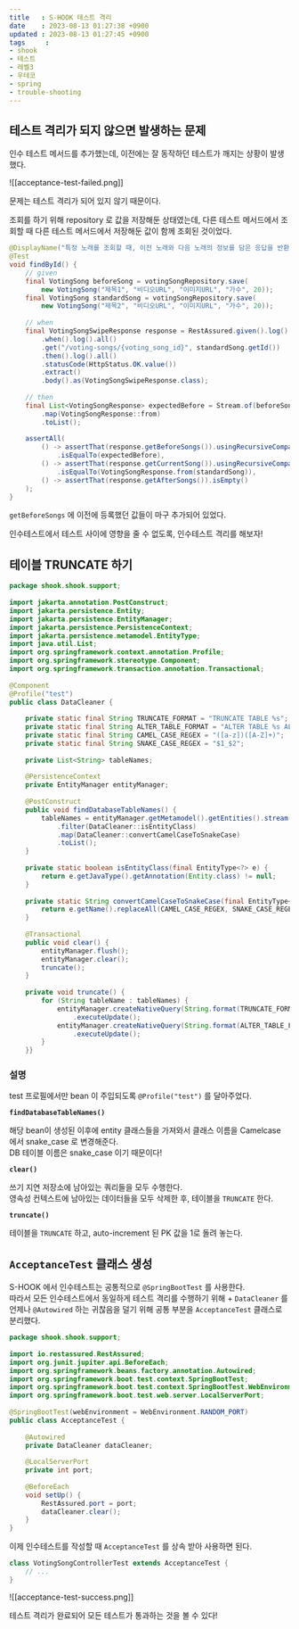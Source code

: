 ```yaml
---
title   : S-HOOK 테스트 격리
date    : 2023-08-13 01:27:38 +0900
updated : 2023-08-13 01:27:45 +0900
tags     : 
- shook
- 테스트
- 레벨3
- 우테코
- spring
- trouble-shooting
---
```


## 테스트 격리가 되지 않으면 발생하는 문제

인수 테스트 메서드를 추가했는데, 이전에는 잘 동작하던 테스트가 깨지는 상황이 발생했다.    

![[acceptance-test-failed.png]]

문제는 테스트 격리가 되어 있지 않기 때문이다.    

조회를 하기 위해 repository 로 값을 저장해둔 상태였는데, 다른 테스트 메서드에서 조회할 때 다른 테스트 메서드에서 저장해둔 값이 함께 조회된 것이었다.     

```java
@DisplayName("특정 노래를 조회할 때, 이전 노래와 다음 노래의 정보를 담은 응답을 반환한다.")  
@Test  
void findById() {  
    // given  
    final VotingSong beforeSong = votingSongRepository.save(  
        new VotingSong("제목1", "비디오URL", "이미지URL", "가수", 20));  
    final VotingSong standardSong = votingSongRepository.save(  
        new VotingSong("제목2", "비디오URL", "이미지URL", "가수", 20));  
  
    // when  
    final VotingSongSwipeResponse response = RestAssured.given().log().all()  
        .when().log().all()  
        .get("/voting-songs/{voting_song_id}", standardSong.getId())  
        .then().log().all()  
        .statusCode(HttpStatus.OK.value())  
        .extract()  
        .body().as(VotingSongSwipeResponse.class);  
  
    // then  
    final List<VotingSongResponse> expectedBefore = Stream.of(beforeSong)  
        .map(VotingSongResponse::from)  
        .toList();  
  
    assertAll(  
        () -> assertThat(response.getBeforeSongs()).usingRecursiveComparison()  
            .isEqualTo(expectedBefore),  
        () -> assertThat(response.getCurrentSong()).usingRecursiveComparison()  
            .isEqualTo(VotingSongResponse.from(standardSong)),  
        () -> assertThat(response.getAfterSongs()).isEmpty()  
    );  
}
```

`getBeforeSongs` 에 이전에 등록했던 값들이 마구 추가되어 있었다.

인수테스트에서 테스트 사이에 영향을 줄 수 없도록, 인수테스트 격리를 해보자!

## 테이블 TRUNCATE 하기

```java
package shook.shook.support;  
  
import jakarta.annotation.PostConstruct;  
import jakarta.persistence.Entity;  
import jakarta.persistence.EntityManager;  
import jakarta.persistence.PersistenceContext;  
import jakarta.persistence.metamodel.EntityType;  
import java.util.List;  
import org.springframework.context.annotation.Profile;  
import org.springframework.stereotype.Component;  
import org.springframework.transaction.annotation.Transactional;  
  
@Component  
@Profile("test")  
public class DataCleaner {  
  
    private static final String TRUNCATE_FORMAT = "TRUNCATE TABLE %s";  
    private static final String ALTER_TABLE_FORMAT = "ALTER TABLE %s ALTER COLUMN ID RESTART WITH 1";  
    private static final String CAMEL_CASE_REGEX = "([a-z])([A-Z]+)";  
    private static final String SNAKE_CASE_REGEX = "$1_$2";  
  
    private List<String> tableNames;  
  
    @PersistenceContext  
    private EntityManager entityManager;  
  
    @PostConstruct  
    public void findDatabaseTableNames() {  
        tableNames = entityManager.getMetamodel().getEntities().stream()  
            .filter(DataCleaner::isEntityClass)  
            .map(DataCleaner::convertCamelCaseToSnakeCase)  
            .toList();  
    }  
  
    private static boolean isEntityClass(final EntityType<?> e) {  
        return e.getJavaType().getAnnotation(Entity.class) != null;  
    }  
  
    private static String convertCamelCaseToSnakeCase(final EntityType<?> e) {  
        return e.getName().replaceAll(CAMEL_CASE_REGEX, SNAKE_CASE_REGEX).toLowerCase();  
    }  
  
    @Transactional  
    public void clear() {  
        entityManager.flush();  
        entityManager.clear();  
        truncate();  
    }  
  
    private void truncate() {  
        for (String tableName : tableNames) {  
            entityManager.createNativeQuery(String.format(TRUNCATE_FORMAT, tableName))  
                .executeUpdate();  
            entityManager.createNativeQuery(String.format(ALTER_TABLE_FORMAT, tableName))  
                .executeUpdate();  
        }  
    }}
```

### 설명

test 프로필에서만 bean 이 주입되도록 `@Profile("test")` 를 달아주었다.     

**`findDatabaseTableNames()`**

해당 bean이 생성된 이후에 entity 클래스들을 가져와서 클래스 이름을 Camelcase 에서 snake_case 로 변경해준다.     
DB 테이블 이름은 snake_case 이기 때문이다!

**`clear()`**

쓰기 지연 저장소에 남아있는 쿼리들을 모두 수행한다.     
영속성 컨텍스트에 남아있는 데이터들을 모두 삭제한 후, 테이블을 `TRUNCATE` 한다.

**`truncate()`**

테이블을 `TRUNCATE` 하고, auto-increment 된 PK 값을 1로 돌려 놓는다.

## `AcceptanceTest` 클래스 생성

S-HOOK 에서 인수테스트는 공통적으로 `@SpringBootTest` 를 사용한다.     
따라서 모든 인수테스트에서 동일하게 테스트 격리를 수행하기 위해 + `DataCleaner` 를 언제나 `@Autowired` 하는 귀찮음을 덜기 위해 공통 부분을 `AcceptanceTest` 클래스로 분리했다.    

```java
package shook.shook.support;  
  
import io.restassured.RestAssured;  
import org.junit.jupiter.api.BeforeEach;  
import org.springframework.beans.factory.annotation.Autowired;  
import org.springframework.boot.test.context.SpringBootTest;  
import org.springframework.boot.test.context.SpringBootTest.WebEnvironment;  
import org.springframework.boot.test.web.server.LocalServerPort;  
  
@SpringBootTest(webEnvironment = WebEnvironment.RANDOM_PORT)  
public class AcceptanceTest {  
  
    @Autowired  
    private DataCleaner dataCleaner;  
  
    @LocalServerPort  
    private int port;  
  
    @BeforeEach  
    void setUp() {  
        RestAssured.port = port;  
        dataCleaner.clear();  
    }  
}
```

이제 인수테스트를 작성할 때 `AcceptanceTest` 를 상속 받아 사용하면 된다.    

```java
class VotingSongControllerTest extends AcceptanceTest {
	// ...
}
```

![[acceptance-test-success.png]]

테스트 격리가 완료되어 모든 테스트가 통과하는 것을 볼 수 있다!